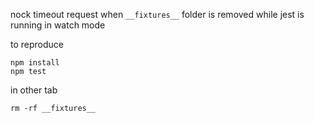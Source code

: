 nock timeout request when `__fixtures__` folder is removed while jest is running in watch mode

to reproduce

```
npm install
npm test
```

in other tab

```
rm -rf __fixtures__
```
